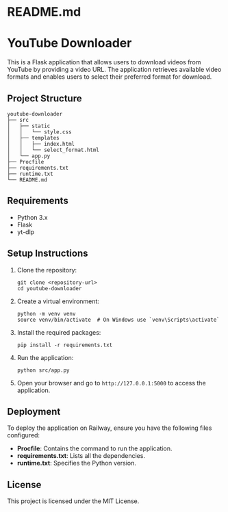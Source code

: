 # README.md

# YouTube Downloader

This is a Flask application that allows users to download videos from YouTube by providing a video URL. The application retrieves available video formats and enables users to select their preferred format for download.

## Project Structure

```
youtube-downloader
├── src
│   ├── static
│   │   └── style.css
│   ├── templates
│   │   ├── index.html
│   │   └── select_format.html
│   └── app.py
├── Procfile
├── requirements.txt
├── runtime.txt
└── README.md
```

## Requirements

- Python 3.x
- Flask
- yt-dlp

## Setup Instructions

1. Clone the repository:
   ```
   git clone <repository-url>
   cd youtube-downloader
   ```

2. Create a virtual environment:
   ```
   python -m venv venv
   source venv/bin/activate  # On Windows use `venv\Scripts\activate`
   ```

3. Install the required packages:
   ```
   pip install -r requirements.txt
   ```

4. Run the application:
   ```
   python src/app.py
   ```

5. Open your browser and go to `http://127.0.0.1:5000` to access the application.

## Deployment

To deploy the application on Railway, ensure you have the following files configured:

- **Procfile**: Contains the command to run the application.
- **requirements.txt**: Lists all the dependencies.
- **runtime.txt**: Specifies the Python version.

## License

This project is licensed under the MIT License.